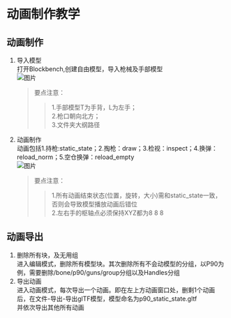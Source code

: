 # 动画制作教学
## 动画制作
1. 导入模型  
   打开Blockbench,创建自由模型，导入枪械及手部模型  
   ![图片](https://s1.3hov.com/lesraisins/i/2023/09/25/1.1.png)  
   > 要点注意：  
   >> 1.手部模型T为手背，L为左手；  
   >> 2.枪口朝向北方；  
   >> 3.文件夹大纲路径
2. 动画制作  
   动画包括1.持枪:static_state；2.掏枪：draw；3.检视：inspect；4.换弹：reload_norm；5.空仓换弹：reload_empty  
   ![图片](https://s1.3hov.com/lesraisins/i/2023/09/25/2.1.png)  
   > 要点注意：  
   >> 1.所有动画结束状态(位置，旋转，大小)需和static_state一致，否则会导致模型播放动画后错位  
   >> 2.左右手的枢轴点必须保持XYZ都为8 8 8  
## 动画导出
1. 删除所有块，及无用组  
   进入编辑模式，删除所有模型块。其次删除所有不会动模型的分组，以P90为例，需要删除/bone/p90/guns/group分组以及Handles分组  
2. 导出动画  
   进入动画模式，每次导出一个动画。即在左上方动画窗口处，删剩1个动画后，在文件-导出-导出glTF模型，模型命名为p90_static_state.gltf  
   并依次导出其他所有动画